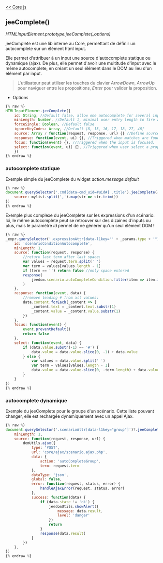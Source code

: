 [<< Core js](/fr_FR/dev/corejs/index)  
## jeeComplete()

*HTMLInputElement.prototype.jeeComplete(_options)*  

jeeComplete est une lib interne au Core, permettant de définir un autocomplete sur un élément html input.

Elle permet d'attribuer à un input une source d'autocomplete statique ou dynamique (ajax). De plus, elle permet d'avoir une multitude d'input avec le même autocomplete, en créant un seul élément dans le DOM au lieu d'un élément par input.

> L'utilisateur peut utiliser les touches du clavier *ArrowDown*, *ArrowUp* pour naviguer entre les propositions, *Enter* pour valider la proposition.

- Options

````js
{% raw %}
HTMLInputElement.jeeComplete({
    id: String, //Default false, allow one autocomplete for several inputs
    minLength: Number, //Default 1, minimal user entry length to fire autocomplete
    forceSingle: Boolean, //Default false
    ignoreKeyCodes: Array, //Default [8, 13, 16, 17, 18, 27, 46]
    source: Array / function(request, response, url) {} //Define source for proposals. Static array or function.
    response: function(event, ui) {}, //Triggered when matches are found, before displaying them.
    focus: function(event) {}, //Triggered when the input is focused.
    select: function(event, ui) {}, //Triggered when user select a proposal. Returning false cancel internal setter.
    })
{% endraw %}
````


### autocomplete statique

Exemple simple du jeeComplete du widget *action.message.default*

````js
{% raw %}
document.querySelector('.cmd[data-cmd_uid=#uid#] .title').jeeComplete({
    source: mylist.split(',').map(str => str.trim())
})
{% endraw %}
````

Exemple plus complexe du jeeComplete sur les expressions d'un scénario. Ici, le même autocomplete peut se retrouver sur des dizaines d'inputs ou plus, mais le paramètre *id* permet de ne générer qu'un seul élément DOM !

````js
{% raw %}
_expr.querySelector('.expressionAttr[data-l1key="' + _params.type + '"]').jeeComplete({
    id: 'scenarioConditionAutocomplete',
    minLength: 1,
    source: function(request, response) {
        //return last term after last space:
        var values = request.term.split(' ')
        var term = values[values.length - 1]
        if (term == '') return false //only space entered
        response(
            jeedom.scenario.autoCompleteCondition.filter(item => item.includes(term))
        )
    },
    response: function(event, data) {
        //remove leading # from all values:
        data.content.forEach(_content => {
            _content.text = _content.text.substr(1)
            _content.value = _content.value.substr(1)
        })
    },
    focus: function(event) {
        event.preventDefault()
        return false
    },
    select: function(event, data) {
        if (data.value.substr(-1) == '#') {
            data.value = data.value.slice(0, -1) + data.value
        } else {
            var values = data.value.split(' ')
            var term = values[values.length - 1]
            data.value = data.value.slice(0, -term.length) + data.value
        }
    }
})
{% endraw %}
````

### autocomplete dynamique

Exemple du jeeComplete pour le groupe d'un scénario. Cette liste pouvant changer, elle est rechargée dynamiquement avec un appel Ajax.

````js
{% raw %}
document.querySelector('.scenarioAttr[data-l1key="group"]')?.jeeComplete({
    minLength: 1,
    source: function(request, response, url) {
        domUtils.ajax({
            type: 'POST',
            url: 'core/ajax/scenario.ajax.php',
            data: {
                action: 'autoCompleteGroup',
                term: request.term
            },
            dataType: 'json',
            global: false,
            error: function(request, status, error) {
                handleAjaxError(request, status, error)
            },
            success: function(data) {
                if (data.state != 'ok') {
                    jeedomUtils.showAlert({
                        message: data.result,
                        level: 'danger'
                    })
                    return
                }
                response(data.result)
            }
        })
    },
})
{% endraw %}
````